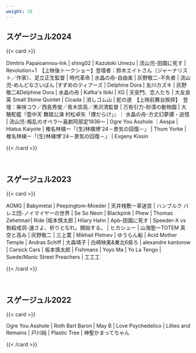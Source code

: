 ```yaml
---
weight: 10
---
```


## スゲージュル2024

{{< card >}}



Dimitris Papaioannou-Ink | shing02 | Kazutoki Umezu | 流山児-田園に死す | Revolution+1　【上映後トークショー】登壇者：鈴木エイトさん（ジャーナリスト／作家）、足立正生監督 | 時代革命 | 水晶の舟-自由楽 | 灰野敬二-不失者 | 流山児-めんどなさいばん |すずめのティアーズ | Delphine Dora | 友川カズキ | 灰野敬二&Delphine Dora | 水晶の舟 | Kafka's Ibiki | XG | 天安門、恋人たち | 大友良英 Small Stone Quintet | Cicada | 消しゴム山 | 蛇の道　【上映前舞台挨拶】　登壇：柴咲コウ／西島秀俊／青木崇高／黒沢清監督 | 万有引力-砂漠の動物園 | 大駱駝艦『壺中天 舞踏公演 村松卓矢「煙だらけ」』｜ 水晶の舟-方丈幻夢譚・追憶 | 流山児-叛乱のオペラ～喜劇阿部定1936～ | Ogre You Asshole ｜Aespa | Hiatus Kaiyote | 椎名林檎ー「(生)林檎博'24－景気の回復－」 | Thom Yorke | 椎名林檎ー「(生)林檎博'24－景気の回復－」 | Evgeny Kissin


{{< /card >}}


<br>

## スゲージュル2023

{{< card >}}


AOMG | Babymetal | Peepingtom-Moeder | 天井桟敷ー草迷宮 | ハンブルク バレエ団-ノイマイヤーの世界 | Se So Neon | Blackpink | Phew | Thomas Zehetmair| Ride |坂本慎太郎 | Hilary Hahn | Apb-田園に死す | Speeder-X vs 勃殺戒洞-速さよ、祈りとなれ。開始する。 | ヒカシュー | 山海塾ーTOTEM 真空と高み | 灰野敬二 | 三上寛 | Mikhail Pletnev | ゆうらん船 | Acid Mother Temple | Andras Schiff | 大森靖子 | 白崎映美&東北6県ろ | alexandre kantorow | Carsick Cars | 坂本慎太郎 | Fishmans | Yoyo Ma | Yo La Tengo | Suede/Manic Street Preachers | 工工工

{{< /card >}}


<br>


## スゲージュル2022

{{< card >}}


Ogre You Asshole | Roth Bart Baron | May B | Love Psychedelico | Lillies and Remains | 戸川純 | Plastic Tree | 神聖かまってちゃん



{{< /card >}}

